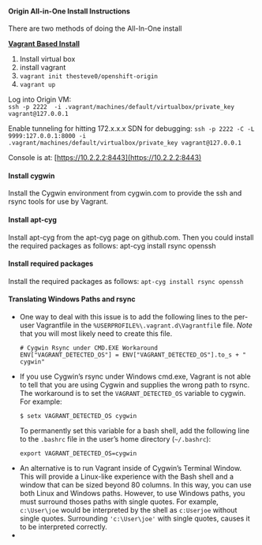 #### Origin All-in-One Install Instructions

There are two methods of doing the All-In-One install

[**Vagrant Based Install**](https://www.openshift.org/vm/)

1. Install virtual box
2. install vagrant
3. `vagrant init thesteve0/openshift-origin`
4. `vagrant up`

Log into Origin VM:    
`ssh -p 2222  -i .vagrant/machines/default/virtualbox/private_key vagrant@127.0.0.1`

Enable tunneling for hitting 172.x.x.x SDN for debugging:
`ssh -p 2222 -C -L 9999:127.0.0.1:8000 -i .vagrant/machines/default/virtualbox/private_key vagrant@127.0.0.1`

Console is at: [https://10.2.2.2:8443](https://10.2.2.2:8443)

#### Install cygwin
Install the Cygwin environment from cygwin.com to provide the ssh and rsync tools for use by Vagrant.

#### Install apt-cyg
Install apt-cyg from the apt-cyg page on github.com. Then you could install the required packages as follows: apt-cyg install rsync openssh

#### Install required packages
Install the required packages as follows: `apt-cyg install rsync openssh`


#### Translating Windows Paths and rsync
- One way to deal with this issue is to add the following lines to the per-user Vagrantfile in the `%USERPROFILE%\.vagrant.d\Vagrantfil`e file. *Note* that you will most likely need to create this file.
  ```
  # Cygwin Rsync under CMD.EXE Workaround
  ENV["VAGRANT_DETECTED_OS"] = ENV["VAGRANT_DETECTED_OS"].to_s + " cygwin"
  ```
- If you use Cygwin’s rsync under Windows cmd.exe, Vagrant is not able to tell that you are using Cygwin and supplies the wrong path to rsync. The workaround is to set the `VAGRANT_DETECTED_OS` variable to cygwin. For example:
  ```
  $ setx VAGRANT_DETECTED_OS cygwin
  ```
  To permanently set this variable for a bash shell, add the following line to the `.bashrc` file in the user’s home directory (`~/.bashrc`):
  ```
  export VAGRANT_DETECTED_OS=cygwin
  ```
- An alternative is to run Vagrant inside of Cygwin’s Terminal Window. This will provide a Linux-like experience with the Bash shell and a window that can be sized beyond 80 columns. In this way, you can use both Linux and Windows paths. However, to use Windows paths, you must surround thoses paths with single quotes. For example, `c:\User\joe` would be interpreted by the shell as `c:Userjoe` without single quotes. Surrounding `'c:\User\joe'` with single quotes, causes it to be interpreted correctly.
- 
